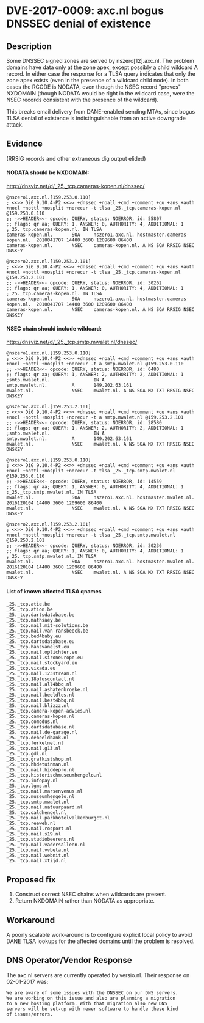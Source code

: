 # DVE-2017-0009: axc.nl bogus DNSSEC denial of existence

## Description

Some DNSSEC signed zones are served by nszero[12].axc.nl.  The
problem domains have data only at the zone apex, except possibly a
child wildcard A record.  In either case the response for a TLSA
query indicates that only the zone apex exists (even in the presence
of a wildcard child node).  In both cases the RCODE is NODATA, even
though the NSEC record "proves" NXDOMAIN (though NODATA would be
right in the wildcard case, were the NSEC records consistent with
the presence of the wildcard).

This breaks email delivery from DANE-enabled sending MTAs, since
bogus TLSA denial of existence is indistinguishable from an active
downgrade attack.

## Evidence

(RRSIG records and other extraneous dig output elided)

#### NODATA should be NXDOMAIN:

http://dnsviz.net/d/_25._tcp.cameras-kopen.nl/dnssec/

    @nszero1.axc.nl.[159.253.0.110]
    ; <<>> DiG 9.10.4-P2 <<>> +dnssec +noall +cmd +comment +qu +ans +auth +nocl +nottl +nosplit +norecur -t tlsa _25._tcp.cameras-kopen.nl @159.253.0.110
    ;; ->>HEADER<<- opcode: QUERY, status: NOERROR, id: 55807
    ;; flags: qr aa; QUERY: 1, ANSWER: 0, AUTHORITY: 4, ADDITIONAL: 1
    ;_25._tcp.cameras-kopen.nl. IN TLSA
    cameras-kopen.nl.       SOA     nszero1.axc.nl. hostmaster.cameras-kopen.nl.  2010041707 14400 3600 1209600 86400
    cameras-kopen.nl.       NSEC    cameras-kopen.nl. A NS SOA RRSIG NSEC DNSKEY

    @nszero2.axc.nl.[159.253.2.101]
    ; <<>> DiG 9.10.4-P2 <<>> +dnssec +noall +cmd +comment +qu +ans +auth +nocl +nottl +nosplit +norecur -t tlsa _25._tcp.cameras-kopen.nl @159.253.2.101
    ;; ->>HEADER<<- opcode: QUERY, status: NOERROR, id: 30262
    ;; flags: qr aa; QUERY: 1, ANSWER: 0, AUTHORITY: 4, ADDITIONAL: 1
    ;_25._tcp.cameras-kopen.nl. IN TLSA
    cameras-kopen.nl.       SOA     nszero1.axc.nl. hostmaster.cameras-kopen.nl.  2010041707 14400 3600 1209600 86400
    cameras-kopen.nl.       NSEC    cameras-kopen.nl. A NS SOA RRSIG NSEC DNSKEY

#### NSEC chain should include wildcard:

http://dnsviz.net/d/_25._tcp.smtp.mwalet.nl/dnssec/

    @nszero1.axc.nl.[159.253.0.110]
    ; <<>> DiG 9.10.4-P2 <<>> +dnssec +noall +cmd +comment +qu +ans +auth +nocl +nottl +nosplit +norecur -t a smtp.mwalet.nl @159.253.0.110
    ;; ->>HEADER<<- opcode: QUERY, status: NOERROR, id: 6480
    ;; flags: qr aa; QUERY: 1, ANSWER: 2, AUTHORITY: 2, ADDITIONAL: 1
    ;smtp.mwalet.nl.                IN A
    smtp.mwalet.nl.         A       149.202.63.161
    mwalet.nl.              NSEC    mwalet.nl. A NS SOA MX TXT RRSIG NSEC DNSKEY

    @nszero2.axc.nl.[159.253.2.101]
    ; <<>> DiG 9.10.4-P2 <<>> +dnssec +noall +cmd +comment +qu +ans +auth +nocl +nottl +nosplit +norecur -t a smtp.mwalet.nl @159.253.2.101
    ;; ->>HEADER<<- opcode: QUERY, status: NOERROR, id: 28580
    ;; flags: qr aa; QUERY: 1, ANSWER: 2, AUTHORITY: 2, ADDITIONAL: 1
    ;smtp.mwalet.nl.                IN A
    smtp.mwalet.nl.         A       149.202.63.161
    mwalet.nl.              NSEC    mwalet.nl. A NS SOA MX TXT RRSIG NSEC DNSKEY

    @nszero1.axc.nl.[159.253.0.110]
    ; <<>> DiG 9.10.4-P2 <<>> +dnssec +noall +cmd +comment +qu +ans +auth +nocl +nottl +nosplit +norecur -t tlsa _25._tcp.smtp.mwalet.nl @159.253.0.110
    ;; ->>HEADER<<- opcode: QUERY, status: NOERROR, id: 14559
    ;; flags: qr aa; QUERY: 1, ANSWER: 0, AUTHORITY: 4, ADDITIONAL: 1
    ;_25._tcp.smtp.mwalet.nl. IN TLSA
    mwalet.nl.              SOA     nszero1.axc.nl. hostmaster.mwalet.nl.  2016120104 14400 3600 1209600 86400
    mwalet.nl.              NSEC    mwalet.nl. A NS SOA MX TXT RRSIG NSEC DNSKEY

    @nszero2.axc.nl.[159.253.2.101]
    ; <<>> DiG 9.10.4-P2 <<>> +dnssec +noall +cmd +comment +qu +ans +auth +nocl +nottl +nosplit +norecur -t tlsa _25._tcp.smtp.mwalet.nl @159.253.2.101
    ;; ->>HEADER<<- opcode: QUERY, status: NOERROR, id: 30236
    ;; flags: qr aa; QUERY: 1, ANSWER: 0, AUTHORITY: 4, ADDITIONAL: 1
    ;_25._tcp.smtp.mwalet.nl. IN TLSA
    mwalet.nl.              SOA     nszero1.axc.nl. hostmaster.mwalet.nl.  2016120104 14400 3600 1209600 86400
    mwalet.nl.              NSEC    mwalet.nl. A NS SOA MX TXT RRSIG NSEC DNSKEY

#### List of known affected TLSA qnames

    _25._tcp.atie.be
    _25._tcp.ation.be
    _25._tcp.dartsdatabase.be
    _25._tcp.mathsaey.be
    _25._tcp.mail.mit-solutions.be
    _25._tcp.mail.van-ransbeeck.be
    _25._tcp.bed4baby.eu
    _25._tcp.dartsdatabase.eu
    _25._tcp.hansvanelst.eu
    _25._tcp.mail.oplichter.eu
    _25._tcp.mail.sironeurope.eu
    _25._tcp.mail.stockyard.eu
    _25._tcp.vixada.eu
    _25._tcp.mail.123stream.nl
    _25._tcp.18pluscontact.nl
    _25._tcp.mail.all4bbq.nl
    _25._tcp.mail.ashatenbroeke.nl
    _25._tcp.mail.beeldles.nl
    _25._tcp.mail.best4bbq.nl
    _25._tcp.mail.blizzz.nl
    _25._tcp.camera-kopen-advies.nl
    _25._tcp.cameras-kopen.nl
    _25._tcp.comodus.nl
    _25._tcp.dartsdatabase.nl
    _25._tcp.mail.de-garage.nl
    _25._tcp.debeeldbank.nl
    _25._tcp.ferketnet.nl
    _25._tcp.mail.g13.nl
    _25._tcp.gdl.nl
    _25._tcp.grafkistshop.nl
    _25._tcp.hhdetuinman.nl
    _25._tcp.mail.hiddepro.nl
    _25._tcp.historischmuseumhengelo.nl
    _25._tcp.infopay.nl
    _25._tcp.lgms.nl
    _25._tcp.mail.marsenvenus.nl
    _25._tcp.museumhengelo.nl
    _25._tcp.smtp.mwalet.nl
    _25._tcp.mail.natuurpaard.nl
    _25._tcp.oaldhengel.nl
    _25._tcp.mail.parkhotelvalkenburgct.nl
    _25._tcp.reeweb.nl
    _25._tcp.mail.rosport.nl
    _25._tcp.mail.s19.nl
    _25._tcp.studiobeerens.nl
    _25._tcp.mail.vadersalleen.nl
    _25._tcp.mail.vvbeta.nl
    _25._tcp.mail.webnit.nl
    _25._tcp.mail.xtijd.nl

## Proposed fix

1. Construct correct NSEC chains when wildcards are present.
2. Return NXDOMAIN rather than NODATA as appropriate.

## Workaround

A poorly scalable work-around is to configure explicit local policy
to avoid DANE TLSA lookups for the affected domains until the
problem is resolved.

## DNS Operator/Vendor Response

The axc.nl servers are currently operated by versio.nl.  Their
response on 02-01-2017 was:

    We are aware of some issues with the DNSSEC on our DNS servers.
    We are working on this issue and also are planning a migration
    to a new hosting platform. With that migration also new DNS
    servers will be set-up with newer software to handle these kind
    of issues/errors.
